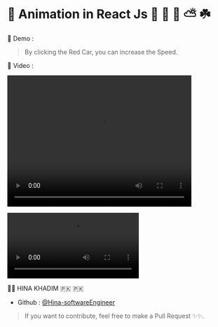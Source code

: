 # 🔘 Animation in React Js 🏡 🏢 🚗 ⛅️ ☘️

🔘 Demo :

> By clicking the Red Car, you can increase the Speed.

🔘 Video :

<video width="420" height="300" controls>
  <source src="./anim.mp4" type="video/mp4">
</video>

![](./gif/anim.mp4)

👩‍💻 HINA KHADIM 🇵🇰 🇵🇰

- Github : [@Hina-softwareEngineer](https://github.com/Hina-softwareEngineer)

> If you want to contribute, feel free to make a Pull Request ✨✨.
